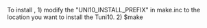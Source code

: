 To install , 
1)
	modify the "UNI10_INSTALL_PREFIX" in make.inc to the location you want to install the Tuni10. 
2)
	$make

